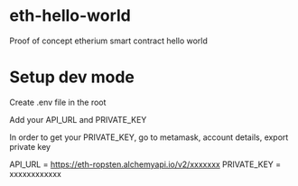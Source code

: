 # eth-hello-world

Proof of concept etherium smart contract hello world

# Setup dev mode

Create .env file in the root

Add your API_URL and PRIVATE_KEY

In order to get your PRIVATE_KEY, go to metamask, account details, export private key

API_URL = https://eth-ropsten.alchemyapi.io/v2/xxxxxxx
PRIVATE_KEY = xxxxxxxxxxxx